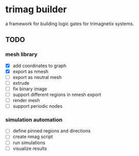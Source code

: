 # trimag builder

a framework for building logic gates for trimagnetix systems.

## TODO

### mesh library

- [x] add coordinates to graph
- [x] export as nmesh
- [ ] export as neutral mesh
- [ ] extrude
- [ ] fix binary image
- [ ] support different regions in nmesh export
- [ ] render mesh
- [ ] support periodic nodes

### simulation automation

- [ ] define pinned regions and directions
- [ ] create nmag script
- [ ] run simulations
- [ ] visualize results
